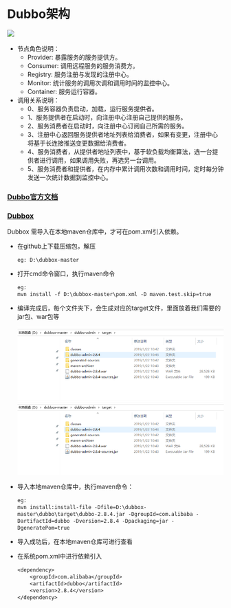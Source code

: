 # Dubbo架构

![](http://dubbo.apache.org/docs/zh-cn/user/sources/images/dubbo-architecture.jpg)
 
- 节点角色说明：
    - Provider: 暴露服务的服务提供方。
    - Consumer: 调用远程服务的服务消费方。
    - Registry: 服务注册与发现的注册中心。
    - Monitor: 统计服务的调用次调和调用时间的监控中心。
    - Container: 服务运行容器。
- 调用关系说明：
    - 0、服务容器负责启动，加载，运行服务提供者。
    - 1、服务提供者在启动时，向注册中心注册自己提供的服务。
    - 2、服务消费者在启动时，向注册中心订阅自己所需的服务。
    - 3、注册中心返回服务提供者地址列表给消费者，如果有变更，注册中心将基于长连接推送变更数据给消费者。
    - 4、服务消费者，从提供者地址列表中，基于软负载均衡算法，选一台提供者进行调用，如果调用失败，再选另一台调用。
    - 5、服务消费者和提供者，在内存中累计调用次数和调用时间，定时每分钟发送一次统计数据到监控中心。
### [Dubbo官方文档](http://dubbo.apache.org/zh-cn/docs/user/preface/)

### [Dubbox](https://github.com/dangdangdotcom/dubbox)

Dubbox 需导入在本地maven仓库中，才可在pom.xml引入依赖。

- 在github上下载压缩包，解压
    ```
    eg: D:\dubbox-master
    ```
- 打开cmd命令窗口，执行maven命令
    ```
    eg:
    mvn install -f D:\dubbox-master\pom.xml -D maven.test.skip=true
    ```
- 编译完成后，每个文件夹下，会生成对应的target文件，里面放着我们需要的jar包、war包等
    
    ![](https://github.com/Chenxicheng/datax_manager/blob/master/study/img/TIM%E6%88%AA%E5%9B%BE20190123150612.png)
    ![](https://github.com/Chenxicheng/datax_manager/blob/master/study/img/TIM%E6%88%AA%E5%9B%BE20190123150612.png)
- 导入本地maven仓库中，执行maven命令：
    ```
    eg:
    mvn install:install-file -Dfile=D:\dubbox-master\dubbo\target\dubbo-2.8.4.jar -DgroupId=com.alibaba -DartifactId=dubbo -Dversion=2.8.4 -Dpackaging=jar -DgeneratePom=true
    ```
- 导入成功后，在本地maven仓库可进行查看

- 在系统pom.xml中进行依赖引入
    ```
    <dependency>
        <groupId>com.alibaba</groupId>
        <artifactId>dubbo</artifactId>
        <version>2.8.4</version>
    </dependency>
    ```

    


